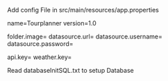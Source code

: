 Add config File in src/main/resources/app.properties

name=Tourplanner
version=1.0

folder.image=<folder>
datasource.url=<connectionString>
datasource.username=<username>
datasource.password=<password>

api.key=<key>
weather.key=<key>

Read databaseInitSQL.txt to setup Database